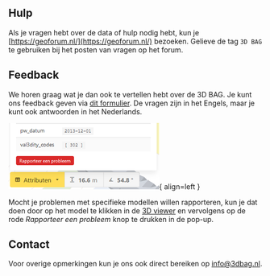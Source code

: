 ## Hulp

Als je vragen hebt over de data of hulp nodig hebt, kun je [https://geoforum.nl/](https://geoforum.nl/) bezoeken. Gelieve de tag `3D BAG` te gebruiken bij het posten van vragen op het forum.

## Feedback

We horen graag wat je dan ook te vertellen hebt over de 3D BAG. Je kunt ons feedback geven via [dit formulier](https://docs.google.com/forms/d/e/1FAIpQLSe2XLCYNmoFVHrgt_uRXeLLwfzDK7gS2kE7mGH8rnk6ltE0LQ/viewform?). De vragen zijn in het Engels, maar je kunt ook antwoorden in het Nederlands.

![report_issue](images/report_issue.png){ align=left }

Mocht je problemen met specifieke modellen willen rapporteren, kun je dat doen door op het model te klikken in de [3D viewer](https://3dbag.nl/#/en/viewer) en vervolgens op de rode *Rapporteer een probleem* knop te drukken in de pop-up.

## Contact

Voor overige opmerkingen kun je ons ook direct bereiken op <a href="mailto:info@3dbag.nl">info@3dbag.nl</a>.

